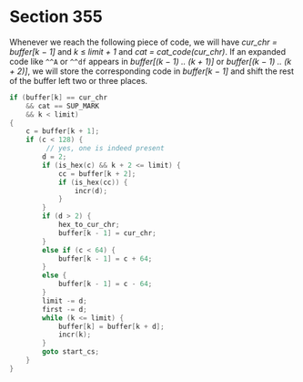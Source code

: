 # Section 355

 Whenever we reach the following piece of code, we will have *cur_chr = buffer[k − 1]* and *k* $\leq$ *limit + 1* and *cat = cat_code(cur_chr)*.
If an expanded code like `^^A` or `^^df` appears in *buffer[(k − 1) .. (k + 1)]* or *buffer[(k − 1) .. (k + 2)]*, we will store the corresponding code in *buffer[k − 1]* and shift the rest of the buffer left two or three places.

```c << If an expanded code is present, reduce it and |goto start_cs| >>=
if (buffer[k] == cur_chr
    && cat == SUP_MARK
    && k < limit)
{
    c = buffer[k + 1];
    if (c < 128) {
         // yes, one is indeed present
        d = 2;
        if (is_hex(c) && k + 2 <= limit) {
            cc = buffer[k + 2];
            if (is_hex(cc)) {
                incr(d);
            }
        }
        if (d > 2) {
            hex_to_cur_chr;
            buffer[k - 1] = cur_chr;
        }
        else if (c < 64) {
            buffer[k - 1] = c + 64;
        }
        else {
            buffer[k - 1] = c - 64;
        }
        limit -= d;
        first -= d;
        while (k <= limit) {
            buffer[k] = buffer[k + d];
            incr(k);
        }
        goto start_cs;
    }
}
```
